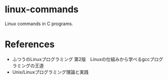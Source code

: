 # linux-commands
Linux commands in C programs.

# References
* ふつうのLinuxプログラミング 第2版　Linuxの仕組みから学べるgccプログラミングの王道  
* Unix/Linuxプログラミング理論と実践

